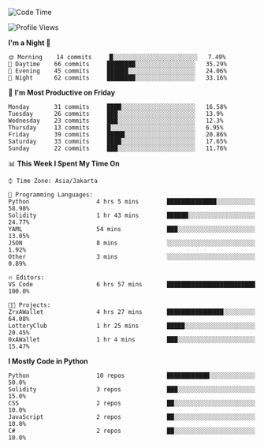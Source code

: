 <!--START_SECTION:waka-->
![Code Time](http://img.shields.io/badge/Code%20Time-0-blue)

![Profile Views](http://img.shields.io/badge/Profile%20Views-3-blue)

**I'm a Night 🦉** 

```text
🌞 Morning    14 commits     █░░░░░░░░░░░░░░░░░░░░░░░░   7.49% 
🌆 Daytime    66 commits     ████████░░░░░░░░░░░░░░░░░   35.29% 
🌃 Evening    45 commits     ██████░░░░░░░░░░░░░░░░░░░   24.06% 
🌙 Night      62 commits     ████████░░░░░░░░░░░░░░░░░   33.16%

```
📅 **I'm Most Productive on Friday** 

```text
Monday       31 commits     ████░░░░░░░░░░░░░░░░░░░░░   16.58% 
Tuesday      26 commits     ███░░░░░░░░░░░░░░░░░░░░░░   13.9% 
Wednesday    23 commits     ███░░░░░░░░░░░░░░░░░░░░░░   12.3% 
Thursday     13 commits     █░░░░░░░░░░░░░░░░░░░░░░░░   6.95% 
Friday       39 commits     █████░░░░░░░░░░░░░░░░░░░░   20.86% 
Saturday     33 commits     ████░░░░░░░░░░░░░░░░░░░░░   17.65% 
Sunday       22 commits     ███░░░░░░░░░░░░░░░░░░░░░░   11.76%

```


📊 **This Week I Spent My Time On** 

```text
⌚︎ Time Zone: Asia/Jakarta

💬 Programming Languages: 
Python                   4 hrs 5 mins        ██████████████░░░░░░░░░░░   58.98% 
Solidity                 1 hr 43 mins        ██████░░░░░░░░░░░░░░░░░░░   24.77% 
YAML                     54 mins             ███░░░░░░░░░░░░░░░░░░░░░░   13.05% 
JSON                     8 mins              ░░░░░░░░░░░░░░░░░░░░░░░░░   1.92% 
Other                    3 mins              ░░░░░░░░░░░░░░░░░░░░░░░░░   0.89%

🔥 Editors: 
VS Code                  6 hrs 57 mins       █████████████████████████   100.0%

🐱‍💻 Projects: 
ZrxAWallet               4 hrs 27 mins       ████████████████░░░░░░░░░   64.08% 
LotteryClub              1 hr 25 mins        █████░░░░░░░░░░░░░░░░░░░░   20.45% 
0xAWallet                1 hr 4 mins         ███░░░░░░░░░░░░░░░░░░░░░░   15.47%

```

**I Mostly Code in Python** 

```text
Python                   10 repos            ████████████░░░░░░░░░░░░░   50.0% 
Solidity                 3 repos             ███░░░░░░░░░░░░░░░░░░░░░░   15.0% 
CSS                      2 repos             ██░░░░░░░░░░░░░░░░░░░░░░░   10.0% 
JavaScript               2 repos             ██░░░░░░░░░░░░░░░░░░░░░░░   10.0% 
C#                       2 repos             ██░░░░░░░░░░░░░░░░░░░░░░░   10.0%

```



<!--END_SECTION:waka-->
